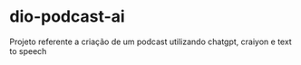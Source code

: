 # dio-podcast-ai
Projeto referente a criação de um podcast utilizando chatgpt, craiyon e text to speech
